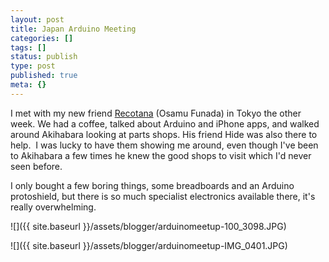 ```yaml
---
layout: post
title: Japan Arduino Meeting
categories: []
tags: []
status: publish
type: post
published: true
meta: {}
---
```


I met with my new friend [Recotana](http://www.recotana.com/) (Osamu Funada) in Tokyo the other week. We had a coffee, talked about Arduino and iPhone apps, and walked around Akihabara looking at parts shops. His friend Hide was also there to help.  I was lucky to have them showing me around, even though I've been to Akihabara a few times he knew the good shops to visit which I'd never seen before.

I only bought a few boring things, some breadboards and an Arduino protoshield, but there is so much specialist electronics available there, it's really overwhelming.

![]({{ site.baseurl }}/assets/blogger/arduinomeetup-100_3098.JPG)

![]({{ site.baseurl }}/assets/blogger/arduinomeetup-IMG_0401.JPG)
